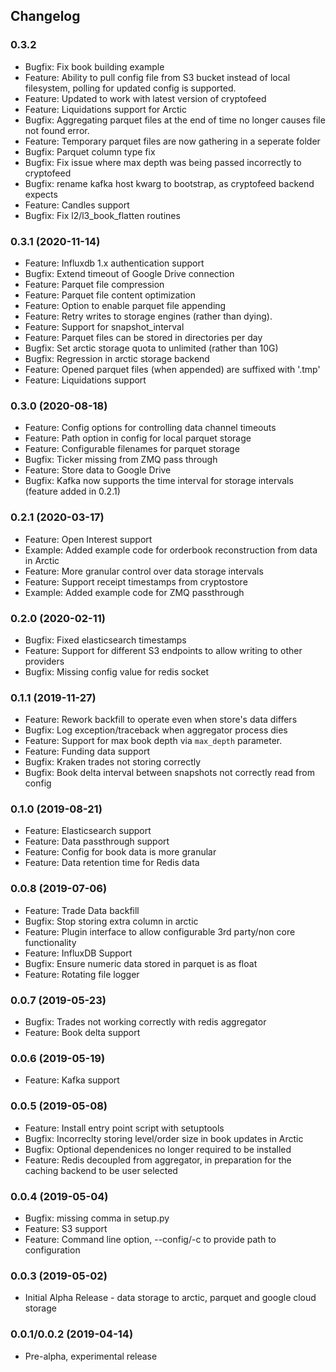 ## Changelog

### 0.3.2
  * Bugfix: Fix book building example
  * Feature: Ability to pull config file from S3 bucket instead of local filesystem, polling for updated config is supported.
  * Feature: Updated to work with latest version of cryptofeed
  * Feature: Liquidations support for Arctic
  * Bugfix: Aggregating parquet files at the end of time no longer causes file not found error.
  * Feature: Temporary parquet files are now gathering in a seperate folder
  * Bugfix: Parquet column type fix
  * Bugfix: Fix issue where max depth was being passed incorrectly to cryptofeed
  * Bugfix: rename kafka host kwarg to bootstrap, as cryptofeed backend expects
  * Feature: Candles support
  * Bugfix: Fix l2/l3_book_flatten routines

### 0.3.1 (2020-11-14)
  * Feature: Influxdb 1.x authentication support
  * Bugfix: Extend timeout of Google Drive connection
  * Feature: Parquet file compression
  * Feature: Parquet file content optimization
  * Feature: Option to enable parquet file appending
  * Feature: Retry writes to storage engines (rather than dying).
  * Feature: Support for snapshot_interval
  * Feature: Parquet files can be stored in directories per day
  * Bugfix: Set arctic storage quota to unlimited (rather than 10G)
  * Bugfix: Regression in arctic storage backend
  * Feature: Opened parquet files (when appended) are suffixed with '.tmp'
  * Feature: Liquidations support

### 0.3.0 (2020-08-18)
  * Feature: Config options for controlling data channel timeouts
  * Feature: Path option in config for local parquet storage
  * Feature: Configurable filenames for parquet storage
  * Bugfix: Ticker missing from ZMQ pass through
  * Feature: Store data to Google Drive
  * Bugfix: Kafka now supports the time interval for storage intervals (feature added in 0.2.1)

### 0.2.1 (2020-03-17)
  * Feature: Open Interest support
  * Example: Added example code for orderbook reconstruction from data in Arctic
  * Feature: More granular control over data storage intervals
  * Feature: Support receipt timestamps from cryptostore
  * Example: Added example code for ZMQ passthrough

### 0.2.0 (2020-02-11)
  * Bugfix: Fixed elasticsearch timestamps
  * Feature: Support for different S3 endpoints to allow writing to other providers
  * Bugfix: Missing config value for redis socket

### 0.1.1 (2019-11-27)
  * Feature: Rework backfill to operate even when store's data differs
  * Bugfix: Log exception/traceback when aggregator process dies
  * Feature: Support for max book depth via `max_depth` parameter.
  * Feature: Funding data support
  * Bugfix: Kraken trades not storing correctly
  * Bugfix: Book delta interval between snapshots not correctly read from config

### 0.1.0 (2019-08-21)
  * Feature: Elasticsearch support
  * Feature: Data passthrough support
  * Feature: Config for book data is more granular
  * Feature: Data retention time for Redis data

### 0.0.8 (2019-07-06)
  * Feature: Trade Data backfill
  * Bugfix: Stop storing extra column in arctic
  * Feature: Plugin interface to allow configurable 3rd party/non core functionality
  * Feature: InfluxDB Support
  * Bugfix: Ensure numeric data stored in parquet is as float
  * Feature: Rotating file logger

### 0.0.7 (2019-05-23)
  * Bugfix: Trades not working correctly with redis aggregator
  * Feature: Book delta support

### 0.0.6 (2019-05-19)
  * Feature: Kafka support

### 0.0.5 (2019-05-08)
  * Feature: Install entry point script with setuptools
  * Bugfix: Incorreclty storing level/order size in book updates in Arctic
  * Bugfix: Optional dependenices no longer required to be installed
  * Feature: Redis decoupled from aggregator, in preparation for the caching backend to be user selected

### 0.0.4 (2019-05-04)
  * Bugfix: missing comma in setup.py
  * Feature: S3 support
  * Feature: Command line option, --config/-c to provide path to configuration

### 0.0.3 (2019-05-02)
  * Initial Alpha Release - data storage to arctic, parquet and google cloud storage

### 0.0.1/0.0.2 (2019-04-14)
  * Pre-alpha, experimental release
